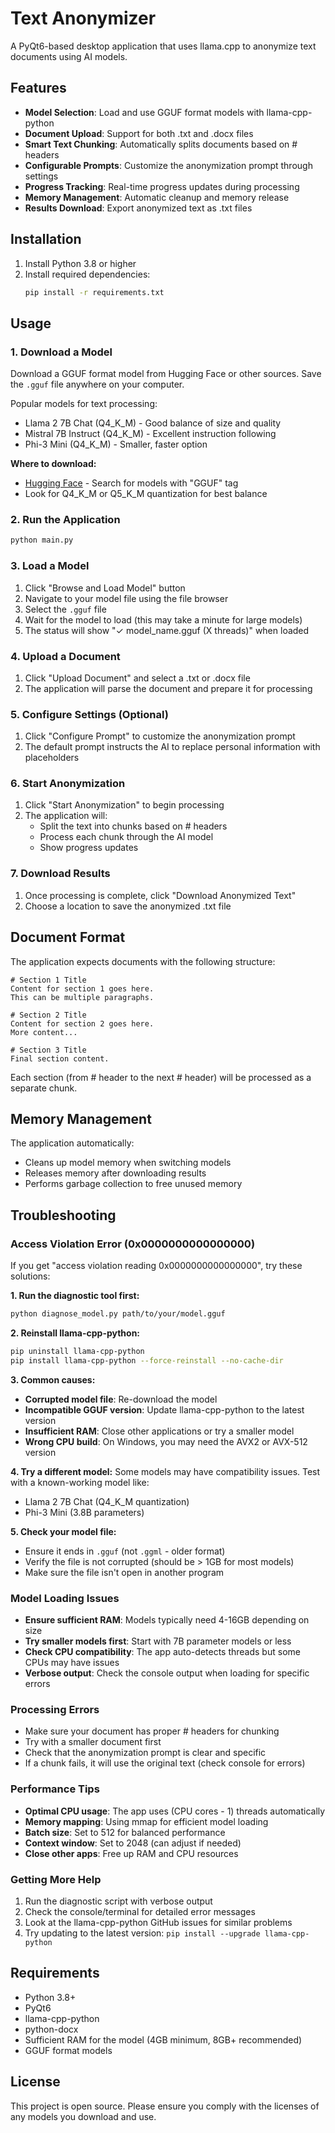 # Text Anonymizer

A PyQt6-based desktop application that uses llama.cpp to anonymize text documents using AI models.

## Features

- **Model Selection**: Load and use GGUF format models with llama-cpp-python
- **Document Upload**: Support for both .txt and .docx files
- **Smart Text Chunking**: Automatically splits documents based on # headers
- **Configurable Prompts**: Customize the anonymization prompt through settings
- **Progress Tracking**: Real-time progress updates during processing
- **Memory Management**: Automatic cleanup and memory release
- **Results Download**: Export anonymized text as .txt files

## Installation

1. Install Python 3.8 or higher
2. Install required dependencies:
   ```bash
   pip install -r requirements.txt
   ```

## Usage

### 1. Download a Model

Download a GGUF format model from Hugging Face or other sources. Save the `.gguf` file anywhere on your computer.

Popular models for text processing:
- Llama 2 7B Chat (Q4_K_M) - Good balance of size and quality
- Mistral 7B Instruct (Q4_K_M) - Excellent instruction following
- Phi-3 Mini (Q4_K_M) - Smaller, faster option

**Where to download:**
- [Hugging Face](https://huggingface.co/models?library=gguf) - Search for models with "GGUF" tag
- Look for Q4_K_M or Q5_K_M quantization for best balance

### 2. Run the Application

```bash
python main.py
```

### 3. Load a Model

1. Click "Browse and Load Model" button
2. Navigate to your model file using the file browser
3. Select the `.gguf` file
4. Wait for the model to load (this may take a minute for large models)
5. The status will show "✓ model_name.gguf (X threads)" when loaded

### 4. Upload a Document

1. Click "Upload Document" and select a .txt or .docx file
2. The application will parse the document and prepare it for processing

### 5. Configure Settings (Optional)

1. Click "Configure Prompt" to customize the anonymization prompt
2. The default prompt instructs the AI to replace personal information with placeholders

### 6. Start Anonymization

1. Click "Start Anonymization" to begin processing
2. The application will:
   - Split the text into chunks based on # headers
   - Process each chunk through the AI model
   - Show progress updates

### 7. Download Results

1. Once processing is complete, click "Download Anonymized Text"
2. Choose a location to save the anonymized .txt file

## Document Format

The application expects documents with the following structure:

```
# Section 1 Title
Content for section 1 goes here.
This can be multiple paragraphs.

# Section 2 Title
Content for section 2 goes here.
More content...

# Section 3 Title
Final section content.
```

Each section (from # header to the next # header) will be processed as a separate chunk.

## Memory Management

The application automatically:
- Cleans up model memory when switching models
- Releases memory after downloading results
- Performs garbage collection to free unused memory

## Troubleshooting

### Access Violation Error (0x0000000000000000)

If you get "access violation reading 0x0000000000000000", try these solutions:

**1. Run the diagnostic tool first:**
```bash
python diagnose_model.py path/to/your/model.gguf
```

**2. Reinstall llama-cpp-python:**
```bash
pip uninstall llama-cpp-python
pip install llama-cpp-python --force-reinstall --no-cache-dir
```

**3. Common causes:**
- **Corrupted model file**: Re-download the model
- **Incompatible GGUF version**: Update llama-cpp-python to the latest version
- **Insufficient RAM**: Close other applications or try a smaller model
- **Wrong CPU build**: On Windows, you may need the AVX2 or AVX-512 version

**4. Try a different model:**
Some models may have compatibility issues. Test with a known-working model like:
- Llama 2 7B Chat (Q4_K_M quantization)
- Phi-3 Mini (3.8B parameters)

**5. Check your model file:**
- Ensure it ends in `.gguf` (not `.ggml` - older format)
- Verify the file is not corrupted (should be > 1GB for most models)
- Make sure the file isn't open in another program

### Model Loading Issues
- **Ensure sufficient RAM**: Models typically need 4-16GB depending on size
- **Try smaller models first**: Start with 7B parameter models or less
- **Check CPU compatibility**: The app auto-detects threads but some CPUs may have issues
- **Verbose output**: Check the console output when loading for specific errors

### Processing Errors
- Make sure your document has proper # headers for chunking
- Try with a smaller document first
- Check that the anonymization prompt is clear and specific
- If a chunk fails, it will use the original text (check console for errors)

### Performance Tips
- **Optimal CPU usage**: The app uses (CPU cores - 1) threads automatically
- **Memory mapping**: Using mmap for efficient model loading
- **Batch size**: Set to 512 for balanced performance
- **Context window**: Set to 2048 (can adjust if needed)
- **Close other apps**: Free up RAM and CPU resources

### Getting More Help

1. Run the diagnostic script with verbose output
2. Check the console/terminal for detailed error messages
3. Look at the llama-cpp-python GitHub issues for similar problems
4. Try updating to the latest version: `pip install --upgrade llama-cpp-python`

## Requirements

- Python 3.8+
- PyQt6
- llama-cpp-python
- python-docx
- Sufficient RAM for the model (4GB minimum, 8GB+ recommended)
- GGUF format models

## License

This project is open source. Please ensure you comply with the licenses of any models you download and use.

